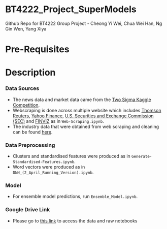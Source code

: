 # BT4222_Project_SuperModels
Github Repo for BT4222 Group Project - Cheong Yi Wei, Chua Wei Han, Ng Gin Wen, Yang Xiya

# Pre-Requisites

# Description
### Data Sources
- The news data and market data came from the [Two Sigma Kaggle Competition](https://www.kaggle.com/c/two-sigma-financial-news).
- Webscraping is done across multiple website which includes [Thomson Reuters](https://www.reuters.com/), [Yahoo Finance](https://sg.finance.yahoo.com/), [U.S. Securities and Exchange Commission (SEC)](https://www.sec.gov/edgar/searchedgar/companysearch.html) and [FINVIZ](https://finviz.com/) as in ```Web-Scraping.ipynb```.
- The industry data that were obtained from web scraping and cleaning can be found [here](https://drive.google.com/open?id=1IxKUUlggh1aX-maK3kyqYL3_9kxTrGif).
### Data Preprocessing
- Clusters and standardised features were produced as in ```Generate-Standardised-Features.ipynb```.
- Word vectors were produced as in ```DNN_(2_April_Running_Version).ipynb```.
### Model
- For ensemble model predictions, run ```Ensemble_Model.ipynb```.
### Google Drive Link
- Please go to [this link](https://drive.google.com/open?id=1LojN4W8IFENp87j3Csb0DbF30hUF8Z9G) to access the data and raw notebooks
